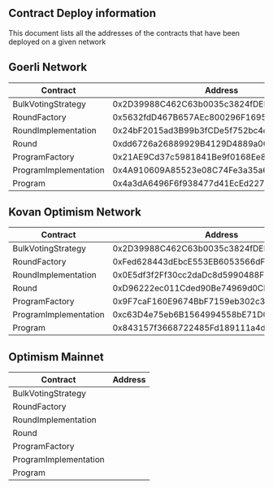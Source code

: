 ## Contract Deploy information

This document lists all the addresses of the contracts that have been deployed on a given network

## Goerli Network

| Contract              | Address                                    |
|-----------------------|--------------------------------------------|
| BulkVotingStrategy    | 0x2D39988C462C63b0035c3824fDEE80938cB27d0b |
| RoundFactory          | 0x5632fdD467B657AEc800296F1695cf8847A50048 |
| RoundImplementation   | 0x24bF2015ad3B99b3fCDe5f752bc4cF9fa5Ea922A |
| Round                 | 0xdd6726a26889929B4129D4889a00834caa3832Fd |
| ProgramFactory        | 0x21AE9Cd37c5981841Be9f0168Ee8dBCeb67bcCC2 |
| ProgramImplementation | 0x4A910609A85523e08C74Fe3a35a61F1afF40bd83 |
| Program               | 0x4a3dA6496F6f938477d41EcEd227780F9bF5501C |


## Kovan Optimism Network

| Contract              | Address                                    |
|-----------------------|--------------------------------------------|
| BulkVotingStrategy    | 0x2D39988C462C63b0035c3824fDEE80938cB27d0b |
| RoundFactory          | 0xFed628443dEbcE553EB6053566dFabE0537348f2 |
| RoundImplementation   | 0x0E5df3f2Ff30cc2daDc8d5990488F4e3400C3A37 |
| Round                 | 0xD96222ec011Cded90Be74969d0CFfDf4247FAe1b |
| ProgramFactory        | 0x9F7caF160E9674BbF7159eb302c350680Ac09eF6 |
| ProgramImplementation | 0xc63D4e75eb6B1564994558bE71D082fC795265aB |
| Program               | 0x843157f3668722485Fd189111a4df0A9c20c59f4 |


## Optimism Mainnet

| Contract              | Address                                    |
|-----------------------|--------------------------------------------|
| BulkVotingStrategy    |                                            |
| RoundFactory          |                                            |
| RoundImplementation   |                                            |
| Round                 |                                            |
| ProgramFactory        |                                            |
| ProgramImplementation |                                            |
| Program               |                                            |